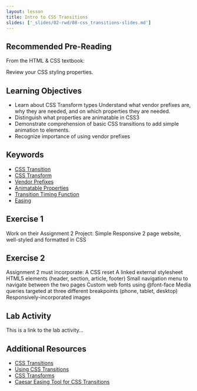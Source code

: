 ```yaml
---
layout: lesson
title: Intro to CSS Transitions
slides: ['_slides/02-rwd/08-css_transitions-slides.md']
---
```

## Recommended Pre-Reading

From the HTML & CSS textbook:

Review your CSS styling properties. 

## Learning Objectives


- Learn about CSS Transform types
Understand what vendor prefixes are, why they are needed, and on which properties they are needed.
- Distinguish what properties are animatable in CSS3
- Demonstrate comprehension of basic CSS transitions to add simple animation to elements.
- Recognize importance of using vendor prefixes


## Keywords

- [CSS Transition](#)
- [CSS Transform](http://www.css3maker.com/css3-transform.html)
- [Vendor Prefixes](http://webdesign.about.com/od/css/a/css-vendor-prefixes.htm)
- [Animatable Properties](#)
- [Transition Timing Function](#)
- [Easing](http://matthewlein.com/ceaser/)

## Exercise 1

Work on their Assignment 2 Project: Simple Responsive 2 page website, well-styled and formatted in CSS

 
## Exercise 2

Assignment 2 must incorporate:
A CSS reset
A linked external stylesheet
HTML5 elements (header, section, article, footer)
Small navigation menu to navigate between the two pages
Custom web fonts using @font-face
Media queries targeted at three different breakpoints (phone, tablet, desktop)
Responsively-incorporated images


## Lab Activity

This is a link to the lab activity...

## Additional Resources

- [CSS Transitions](http://css3.bradshawenterprises.com/transitions/)
- [Using CSS Transitions](https://developer.mozilla.org/en-US/docs/Web/Guide/CSS/Using_CSS_transitions)
- [CSS Transforms](http://www.css3maker.com/css3-transform.html)
- [Caesar Easing Tool for CSS Transitions](http://matthewlein.com/ceaser/)
